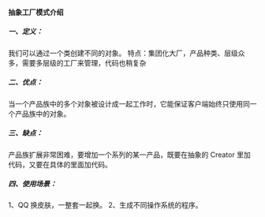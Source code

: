 #### 抽象工厂模式介绍

##### 一、定义：

我们可以通过一个类创建不同的对象。
特点：集团化大厂，产品种类、层级众多，需要多层级的工厂来管理，代码也稍复杂

##### 二、优点：
当一个产品族中的多个对象被设计成一起工作时，它能保证客户端始终只使用同一个产品族中的对象。

##### 三、缺点：
产品族扩展非常困难，要增加一个系列的某一产品，既要在抽象的 Creator 里加代码，又要在具体的里面加代码。

##### 四、使用场景：
1、QQ 换皮肤，一整套一起换。 2、生成不同操作系统的程序。
